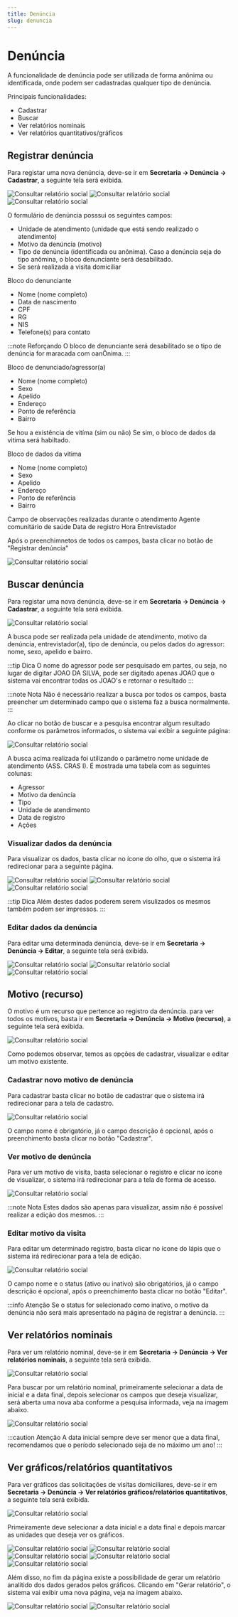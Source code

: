 ```yaml
---
title: Denúncia
slug: denuncia
---
```


# Denúncia

A funcionalidade de denúncia pode ser utilizada de forma anônima ou identificada, onde podem ser cadastradas qualquer tipo de denúncia.

Principais funcionalidades:

- Cadastrar
- Buscar
- Ver relatórios nominais
- Ver relatórios quantitativos/gráficos

## Registrar denúncia

Para registar uma nova denúncia, deve-se ir em **Secretaria -> Denúncia -> Cadastrar**, a seguinte tela será exibida.

![Consultar relatório social](../../static/img/modules/denunciation/registrar_denuncia_01.jpg)
![Consultar relatório social](../../static/img/modules/denunciation/registrar_denuncia_02.jpg)
![Consultar relatório social](../../static/img/modules/denunciation/registrar_denuncia_03.jpg)

O formulário de denúncia posssui os seguintes campos:

- Unidade de atendimento (unidade que está sendo realizado o atendimento)
- Motivo da denúncia (motivo)
- Tipo de denúncia (identificada ou anônima). Caso a denúncia seja do tipo anômina, o bloco denunciante será desabilitado.
- Se será realizada a visita domiciliar

Bloco do denunciante

- Nome (nome completo)
- Data de nascimento
- CPF
- RG
- NIS
- Telefone(s) para contato

:::note Reforçando
O bloco de denunciante será desabilitado se o tipo de denúncia for maracada com oanÔnima.
:::

Bloco de denunciado/agressor(a)

- Nome (nome completo)
- Sexo
- Apelido
- Endereço
- Ponto de referência 
- Bairro

Se hou a existência de vitíma (sim ou não)
Se sim, o bloco de dados da vitima será habiltado.

Bloco de dados da vitima

- Nome (nome completo)
- Sexo
- Apelido
- Endereço
- Ponto de referência
- Bairro

Campo de observações realizadas durante o atendimento
Agente comunitário de saúde
Data de registro
Hora
Entrevistador

Após o preenchimnetos de todos os campos, basta clicar no botão de "Registrar denúncia"

![Consultar relatório social](../../static/img/modules/denunciation/sucesso.jpg)

## Buscar denúncia

Para registar uma nova denúncia, deve-se ir em **Secretaria -> Denúncia -> Cadastrar**, a seguinte tela será exibida.

![Consultar relatório social](../../static/img/modules/denunciation/buscar.jpg)

A busca pode ser realizada pela unidade de atendimento, motivo da denúncia, entrevistador(a), tipo de denúncia, ou pelos dados do agressor: nome, sexo, apelido e bairro.

:::tip Dica
O nome do agressor pode ser pesquisado em partes, ou seja, no lugar de digitar JOAO DA SILVA, pode ser digitado apenas JOAO que o sistema vai encontrar todas os JOAO's e retornar o resultado
:::

:::note Nota 
Não é necessário realizar a busca por todos os campos, basta preencher um determinado campo que o sistema faz a busca normalmente.
:::

Ao clicar no botão de buscar e a pesquisa encontrar algum resultado conforme os parâmetros informados, o sistema vai exibir a seguinte página:

![Consultar relatório social](../../static/img/modules/denunciation/buscar_registros.jpg)

A busca acima realizada foi utilizando o parâmetro nome unidade de atendimento (ASS. CRAS I). É mostrada uma tabela com as seguintes colunas:

- Agressor 
- Motivo da denúncia
- Tipo
- Unidade de atendimento
- Data de registro
- Ações

### Visualizar dados da denúncia

Para visualizar os dados, basta clicar no ícone do olho, que o sistema irá redirecionar para a seguinte página.

![Consultar relatório social](../../static/img/modules/denunciation/visualizar_denuncia_01.jpg)
![Consultar relatório social](../../static/img/modules/denunciation/visualizar_denuncia_02.jpg)
![Consultar relatório social](../../static/img/modules/denunciation/visualizar_denuncia_03.jpg)

:::tip Dica
Além destes dados poderem serem visulizados os mesmos também podem ser impressos.
:::

### Editar dados da denúncia

Para editar uma determinada denúncia, deve-se ir em **Secretaria -> Denúncia -> Editar**, a seguinte tela será exibida.

![Consultar relatório social](../../static/img/modules/denunciation/editar_denuncia_01.jpg)
![Consultar relatório social](../../static/img/modules/denunciation/editar_denuncia_02.jpg)
![Consultar relatório social](../../static/img/modules/denunciation/editar_denuncia_03.jpg)

## Motivo (recurso)

O motivo é um recurso que pertence ao registro da denúncia. para ver todos os motivos, basta ir em **Secretaria -> Denúncia -> Motivo (recurso)**, a seguinte tela será exibida.

![Consultar relatório social](../../static/img/modules/denunciation/motivos.jpg)

Como podemos observar, temos as opções de cadastrar, visualizar e editar um motivo existente.

### Cadastrar novo motivo de denúncia

Para cadastrar basta clicar no botão de cadastrar que o sistema irá redirecionar para a tela de cadastro.

![Consultar relatório social](../../static/img/modules/denunciation/motivo_cadastrar.jpg)

O campo nome é obrigatório, já o campo descrição é opcional, após o preenchimento basta clicar no botão "Cadastrar".

### Ver motivo de denúncia

Para ver um motivo de visita, basta selecionar o registro e clicar no ícone de visualizar, o sistema irá redirecionar para a tela de forma de acesso.

![Consultar relatório social](../../static/img/modules/denunciation/motivo_visualizar.jpg)

:::note Nota
Estes dados são apenas para visualizar, assim não é possível realizar a edição dos mesmos.
:::

### Editar motivo da visita

Para editar um determinado registro, basta clicar no ícone do lápis que o sistema irá redirecionar para a tela de edição.

![Consultar relatório social](../../static/img/modules/denunciation/motivo_editar.jpg)

O campo nome e o status (ativo ou inativo) são obrigatórios, já o campo descrição é opcional, após o preenchimento basta clicar no botão "Editar".

:::info Atenção
Se o status for selecionado como inativo, o motivo da denúncia não será mais apresentado na página de registrar a denúncia.
:::

## Ver relatórios nominais

Para ver um relatório nominal, deve-se ir em **Secretaria -> Denúncia -> Ver relatórios nominais**, a seguinte tela será exibida.

![Consultar relatório social](../../static/img/modules/denunciation/relatorios_nominais_buscar.jpg)

Para buscar por um relatório nominal, primeiramente selecionar a data de inicial e a data final, depois selecionar os campos que deseja visualizar, será aberta uma nova aba conforme a pesquisa informada, veja na imagem abaixo.

![Consultar relatório social](../../static/img/modules/denunciation/relatorios_nominais_registros.jpg)

:::caution Atenção
A data inicial sempre deve ser menor que a data final, recomendamos que o período selecionado seja de no máximo um ano!
:::

## Ver gráficos/relatórios quantitativos

Para ver gráficos das solicitações de visitas domiciliares, deve-se ir em **Secretaria -> Denúncia -> Ver relatórios gráficos/relatórios quantitativos**, a seguinte tela será exibida.

![Consultar relatório social](../../static/img/modules/denunciation/graficos_buscar.jpg)

Primeiramente deve selecionar a data inicial e a data final e depois marcar as unidades que deseja ver os gráficos.

![Consultar relatório social](../../static/img/modules/denunciation/grafico_01.jpg)
![Consultar relatório social](../../static/img/modules/denunciation/grafico_02.jpg)
![Consultar relatório social](../../static/img/modules/denunciation/grafico_03.jpg)
![Consultar relatório social](../../static/img/modules/denunciation/grafico_04.jpg)
![Consultar relatório social](../../static/img/modules/denunciation/grafico_05.jpg)

Além disso, no fim da página existe a possibilidade de gerar um relatório analítido dos dados gerados pelos gráficos. Clicando em "Gerar relatório", o sistema vai exibir uma nova página, veja na imagem abaixo.

![Consultar relatório social](../../static/img/modules/denunciation/relatorios_analiticos_01.jpg)
![Consultar relatório social](../../static/img/modules/denunciation/relatorios_analiticos_02.jpg)

